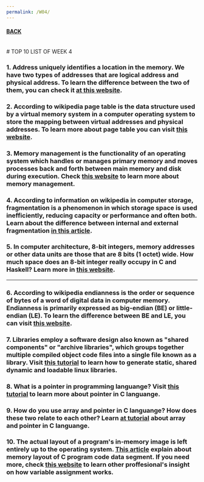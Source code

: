 ```yaml
---
permalink: /W04/
---
```


#### [BACK](../)
<br>
# TOP 10 LIST OF WEEK 4

### 1. Address uniquely identifies a location in the memory. We have two types of addresses that are logical address and physical address. To learn the difference between the two of them, you can check it [at this website](https://techdifferences.com/difference-between-logical-and-physical-address.html).
### 2. According to wikipedia page table is the data structure used by a virtual memory system in a computer operating system to store the mapping between virtual addresses and physical addresses. To learn more about page table you can visit [this website](https://www.javatpoint.com/os-page-table).
### 3. Memory management is the functionality of an operating system which handles or manages primary memory and moves processes back and forth between main memory and disk during execution. Check [this website](https://www.guru99.com/os-memory-management.html) to learn more about memory management.
### 4. According to information on wikipedia in computer storage, fragmentation is a phenomenon in which storage space is used inefficiently, reducing capacity or performance and often both. Learn about the difference between internal and external fragmentation [in this article](https://www.geeksforgeeks.org/difference-between-internal-and-external-fragmentation/).
### 5. In computer architecture, 8-bit integers, memory addresses or other data units are those that are 8 bits (1 octet) wide. How much space does an 8-bit integer really occupy in C and Haskell? Learn more in [this website](https://ro-che.info/articles/2017-01-25-word8-space).

<hr>

### 6. According to wikipedia endianness is the order or sequence of bytes of a word of digital data in computer memory. Endianness is primarily expressed as big-endian (BE) or little-endian (LE). To learn the difference between BE and LE, you can visit [this website](https://betterexplained.com/articles/understanding-big-and-little-endian-byte-order/).
### 7. Libraries employ a software design also known as "shared components" or "archive libraries", which groups together multiple compiled object code files into a single file known as a library. Visit [this tutorial](http://www.yolinux.com/TUTORIALS/LibraryArchives-StaticAndDynamic.html) to learn how to generate static, shared dynamic and loadable linux libraries.
### 8. What is a pointer in programming languange? Visit [this tutorial](https://www.programiz.com/c-programming/c-pointers) to learn more about pointer in C languange.
### 9. How do you use array and pointer in C languange? How does these two relate to each other? Learn [at tutorial](https://www.learn-c.org/en/Arrays_and_Pointers) about array and pointer in C languange.
### 10. The actual layout of a program's in-memory image is left entirely up to the operating system. [This article](https://cs-fundamentals.com/c-programming/memory-layout-of-c-program-code-data-segments.php) explain about memory layout of C program code data segment. If you need more, check [this website](https://softwareengineering.stackexchange.com/questions/245665/understanding-how-variable-assignment-works) to learn other proffesional's insight on how variable assignment works.
